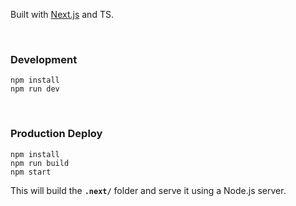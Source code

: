 Built with [Next.js](https://nextjs.org/) and TS.

<br />

### Development

```
npm install
npm run dev
```

<br />

### Production Deploy

```
npm install
npm run build
npm start
```

This will build the **`.next/`** folder and serve it using a Node.js server.
